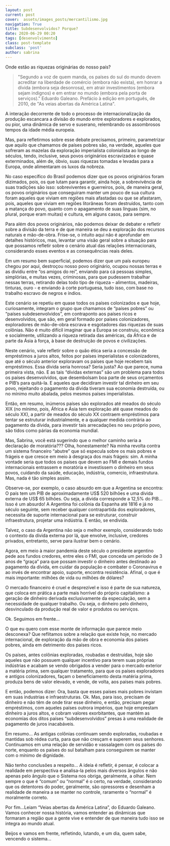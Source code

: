 ```yaml
---
layout: post
current: post
cover:  assets/images_posts/mercantilismo.jpg
navigation: True
title: Subdesenvolvidos? Porque?
date: 2020-06-29 00:20
tags: [desenvolvimento]
class: post-template
subclass: 'post'
author: sabrina
---
```


Onde estão as riquezas originárias do nosso país?
         
<blockquote> "Segundo a voz de quem manda, os países do sul do mundo devem acreditar na liberdade de comércio (embora não exista), em honrar a dívida (embora seja desonrosa), em atrair investimentos (embora sejam indignos) e em entrar no mundo (embora pela porta de serviços)." Eduardo Galeano. Prefácio à edição em português, de 2010, de "As veias abertas da América Latina".</blockquote>

A interação decorrente de todo o processo de internacionalização da produção escancara a divisão do mundo entre exploradores e explorados, ou pior, uma dinâmica de servo e suserano, relembrando os assombrosos tempos da idade média europeia.

Mas, para refletirmos sobre esse debate precisamos, primeiro, parametrizar que aquilo que chamamos de países pobres são, na verdade, aqueles que sofreram as mazelas da exploração imperialista colonialista ao longo de séculos, tendo, inclusive, seus povos originários escravizados e quase exterminados, além de, óbvio, suas riquezas tomadas e levadas para a Europa, onde alimentaram os luxos da nobreza.

No caso específico do Brasil podemos dizer que os povos originários foram dizimados, pois, os que lutam para garantir, ainda hoje, a sobrevivência de suas tradições são isso: sobreviventes e guerreiros, pois, de maneira geral, os povos originários que conseguiram manter um pouco de sua cultura foram aqueles que viviam em regiões mais afastadas ou que se afastaram, pois, aqueles que viviam em regiões litorâneas foram destruídos, tanto com a matança do povo, quanto com o apagamento de suas línguas (sim, no plural, porque eram muitas) e cultura, em alguns casos, para sempre.

Para além dos povos originários, não podemos deixar de debater e refletir sobre a divisão da terra e de que maneira se deu a exploração dos recursos naturais e mão-de-obra. Frise-se, o intuito aqui não é aprofundar em detalhes históricos, mas, levantar uma visão geral sobre a situação para que possamos refletir sobre o cenário atual das relações internacionais, considerando esses eventos e as consequências reais deles.

Em um resumo bem superficial, podemos dizer que um país europeu chegou por aqui, destroçou nosso povo originário, ocupou nossas terras e as dividiu entre “os amigos do rei”, enviando para cá pessoas simples, simplórias, e muitas vezes, criminosas, para que pudessem trabalhar nessas terras, retirando delas todo tipo de riqueza – alimentos, madeiras, tinturas, ouro - e enviando à corte portuguesa, tudo isso, com base no trabalho escravo de negros e índios.

Este cenário se repetiu em quase todos os países colonizados e que hoje, curiosamente, integram o grupo que chamamos de “países pobres” ou “países subdesenvolvidos”, em contraponto aos países ricos e desenvolvidos, que são, em geral formado por países colonizadores, exploradores de mão-de-obra escrava e esgotadores das riquezas de suas colônias. Não é muito difícil imaginar que a Europa se construiu, econômica e socialmente, utilizando a riqueza retirada das américas, da África e de parte da Ásia à força, à base de destruição de povos e civilizações.

Neste cenário, vale refletir sobre o quão ética seria a concessão de empréstimos a juros altos, feitos por países imperialistas e colonizadores, que até o século anterior exploravam os países que hoje recebem tais empréstimos. Essa dívida seria honrosa? Seria justa? Ao que parece, numa primeira vista, não. E as tais “dívidas externas” são um problema para todos os países desenvolvidos, que desembolsam boa parte de seus orçamentos e PIB’s para quitá-la. E aqueles que decidiram investir tal dinheiro em seu povo, rejeitando o pagamento da dívida tiveram sua economia destruída, ou no mínimo muito abalada, pelos mesmos países imperialistas.

Então, em resumo, inúmeros países são explorados até meados do século XIX (no mínimo, pois, África e Ásia tem exploração até quase meados do século XX), a partir de meados do século XX contraem empréstimos para tentar se estruturar industrialmente, e a qualquer medida contrária ao pagamento da dívida, para investir tais arrecadações no seu próprio povo, são tidos como párias da economia mundial.

Mas, Sabrina, você está sugerindo que o melhor caminho seria a declaração de moratória??? Olha, honestamente? Na minha revolta contra um sistema financeiro “abutre” que só especula sobre os mais pobres e frágeis e que cresce em meio à desgraça dos mais frágeis: sim. A minha vontade seria que todos os países que devem ao FMI e demais fundos internacionais entrassem e moratória e investissem o dinheiro em seus povos, cuidando da saúde, educação, indústria, comercio, infraestrutura. Mas, nada é tão simples assim.

Observe-se, por exemplo, o caso absurdo em que a Argentina se encontra: O país tem um PIB de aproximadamente US$ 520 bilhões e uma dívida externa de US$ 65 bilhões. Ou seja, a dívida corresponde a 12,5% do PIB... Isso é um absurdo! A Argentina foi colônia da Espanha até 1816 e já no século seguinte, sem receber qualquer contrapartida dos exploradores, necessita de suporte internacional para se estruturar, construir infraestrutura, projetar uma indústria. E então, se endivida. 

Talvez, o caso da Argentina não seja o melhor exemplo, considerando todo o contexto da dívida externa por lá, que envolve, inclusive, credores privados, entretanto, serve para ilustrar bem o cenário.

Agora, em meio à maior pandemia deste século o presidente argentino pede aos fundos credores, entre eles o FMI, que conceda um período de 3 anos de “graça” para que possam investir o dinheiro antes destinado ao pagamento da dívida, em cuidar da população e combater o Coronavirus e ao invés de encontrar apoio, suporte, encontra resistência. Afinal, o que é mais importante: milhões de vida ou milhões de dólares?

O mercado financeiro é cruel e desprezível e isso é parte de sua natureza, que coloca em prática a parte mais horrível do próprio capitalismo: a geração de dinheiro derivada exclusivamente da especulação, sem a necessidade de qualquer trabalho. Ou seja, o dinheiro pelo dinheiro, desvinculado da produção real de valor e produtos ou serviços.

Ok. Seguimos em frente...

O que eu quero com esse monte de informação que parece meio desconexa? Que reflitamos sobre a relação que existe hoje, no mercado internacional, de exploração da mão de obra e economia dos países pobres, ainda em detrimento dos países ricos.

Os países, antes colônias exploradas, roubadas e destruídas, hoje são aqueles que não possuem qualquer incentivo para terem suas próprias indústrias e acabam se vendo obrigados a vender para o mercado exterior a matéria prima, sem qualquer tratamento, para que os países exploradores e antigos colonizadores, façam o beneficiamento desta matéria prima, produza bens de valor elevado, e vende, de volta, aos países mais pobres.

E então, podemos dizer: Ora, basta que esses países mais pobres invistam em suas industrias e infraestruturas. Ok. Mas, para isso, precisam de dinheiro e não têm de onde tirar esse dinheiro, e então, precisam pegar empréstimos, com aqueles países outrora impérios, que hoje emprestam dinheiro a juros altos, e cobram valores exorbitantes, que mantém as economias dos ditos países “subdesenvolvidos” presas à uma realidade de pagamento de juros inacabáveis.

Em resumo... As antigas colônias continuam sendo exploradas, roubadas e mantidas sob rédea curta, para que não cresçam e superem seus senhores. Continuamos em uma relação de servidão e vassalagem com os países do norte, enquanto os países do sul batalham para conseguirem se manter com o mínimo de dignidade.

Não tenho conclusões a respeito... A ideia é refletir, é pensar, é colocar a realidade em perspectiva e analisa-la pelos mais diversos ângulos e não apenas pelo ângulo que o Sistema nos obriga, geralmente, a olhar. Nem sempre o que é “comum” ou “normal” é o certo, na verdade, considerando que os detentores do poder, geralmente, são opressores e desenham a realidade de maneira a se manter no controle, raramente o “normal” é moralmente correto.

Por fim...Leiam “Veias abertas da América Latina”, do Eduardo Galeano. Vamos conhecer nossa história, vamos entender as dinâmicas que formaram a região que a gente vive e entender de que maneira tudo isso se integra ao mundo atual.

Beijos e vamos em frente, refletindo, lutando, e um dia, quem sabe, vencendo o sistema...